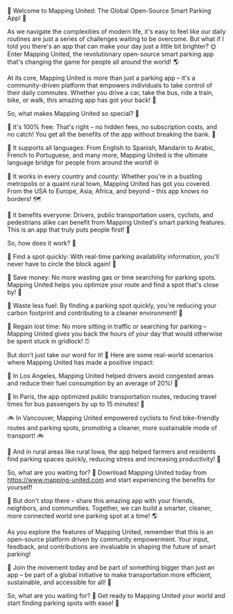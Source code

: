 🚀 Welcome to Mapping United: The Global Open-Source Smart Parking App! 🎉

As we navigate the complexities of modern life, it's easy to feel like our daily routines are just a series of challenges waiting to be overcome. But what if I told you there's an app that can make your day just a little bit brighter? 🌞 Enter Mapping United, the revolutionary open-source smart parking app that's changing the game for people all around the world! 🌎

At its core, Mapping United is more than just a parking app – it's a community-driven platform that empowers individuals to take control of their daily commutes. Whether you drive a car, take the bus, ride a train, bike, or walk, this amazing app has got your back! 👣

So, what makes Mapping United so special? 🤔

🎉 It's 100% free: That's right – no hidden fees, no subscription costs, and no catch! You get all the benefits of the app without breaking the bank. 💸

💬 It supports all languages: From English to Spanish, Mandarin to Arabic, French to Portuguese, and many more, Mapping United is the ultimate language bridge for people from around the world! 🌐

📍 It works in every country and county: Whether you're in a bustling metropolis or a quaint rural town, Mapping United has got you covered. From the USA to Europe, Asia, Africa, and beyond – this app knows no borders! 🗺️

💪 It benefits everyone: Drivers, public transportation users, cyclists, and pedestrians alike can benefit from Mapping United's smart parking features. This is an app that truly puts people first! 👥

So, how does it work? 🔧

🔴 Find a spot quickly: With real-time parking availability information, you'll never have to circle the block again! 📍

💸 Save money: No more wasting gas or time searching for parking spots. Mapping United helps you optimize your route and find a spot that's close by! 💸

🌟 Waste less fuel: By finding a parking spot quickly, you're reducing your carbon footprint and contributing to a cleaner environment! 🌿

💪 Regain lost time: No more sitting in traffic or searching for parking – Mapping United gives you back the hours of your day that would otherwise be spent stuck in gridlock! ⏰

But don't just take our word for it! 💬 Here are some real-world scenarios where Mapping United has made a positive impact:

🚗 In Los Angeles, Mapping United helped drivers avoid congested areas and reduce their fuel consumption by an average of 20%! 🚗

🚌 In Paris, the app optimized public transportation routes, reducing travel times for bus passengers by up to 15 minutes! 🚌

🚲 In Vancouver, Mapping United empowered cyclists to find bike-friendly routes and parking spots, promoting a cleaner, more sustainable mode of transport! 🚲

💪 And in rural areas like rural Iowa, the app helped farmers and residents find parking spaces quickly, reducing stress and increasing productivity! 🌾

So, what are you waiting for? 🎉 Download Mapping United today from https://www.mapping-united.com and start experiencing the benefits for yourself!

👥 But don't stop there – share this amazing app with your friends, neighbors, and communities. Together, we can build a smarter, cleaner, more connected world one parking spot at a time! 🌎

As you explore the features of Mapping United, remember that this is an open-source platform driven by community empowerment. Your input, feedback, and contributions are invaluable in shaping the future of smart parking!

📣 Join the movement today and be part of something bigger than just an app – be part of a global initiative to make transportation more efficient, sustainable, and accessible for all! 🌟

So, what are you waiting for? 🎉 Get ready to Mapping United your world and start finding parking spots with ease! 📍